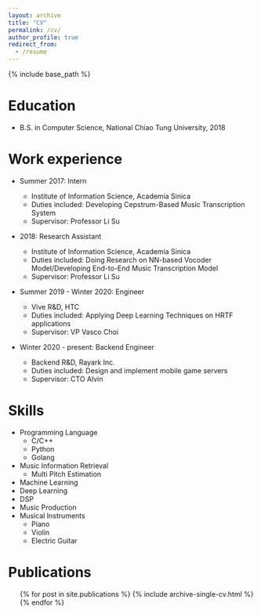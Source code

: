```yaml
---
layout: archive
title: "CV"
permalink: /cv/
author_profile: true
redirect_from:
  - /resume
---
```


{% include base_path %}

Education
======
* B.S. in Computer Science, National Chiao Tung University, 2018

Work experience
======
* Summer 2017: Intern
  * Institute of Information Science, Academia Sinica
  * Duties included: Developing Cepstrum-Based Music Transcription System
  * Supervisor: Professor Li Su

* 2018: Research Assistant
  * Institute of Information Science, Academia Sinica
  * Duties included: Doing Research on NN-based Vocoder Model/Developing End-to-End Music Transcription Model
  * Supervisor: Professor Li Su

* Summer 2019 - Winter 2020: Engineer
  * Vive R&D, HTC
  * Duties included: Applying Deep Learning Techniques on HRTF applications
  * Supervisor: VP Vasco Choi
  
* Winter 2020 - present: Backend Engineer
  * Backend R&D, Rayark Inc.
  * Duties included: Design and implement mobile game servers
  * Supervisor: CTO Alvin


Skills
======
* Programming Language
  * C/C++
  * Python
  * Golang
* Music Information Retrieval
  * Multi Pitch Estimation
* Machine Learning
* Deep Learning
* DSP
* Music Production
* Musical Instruments
  * Piano
  * Violin
  * Electric Guitar

Publications
======
  <ul>{% for post in site.publications %}
    {% include archive-single-cv.html %}
  {% endfor %}</ul>
  
